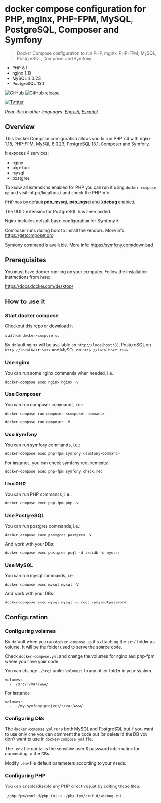 # docker compose configuration for PHP, mginx, PHP-FPM, MySQL, PostgreSQL, Composer and Symfony

> Docker Compose configuration to run PHP, mginx, PHP-FPM, MySQL, PostgreSQL, Composer and Symfony

- PHP 8.1
- nginx 1.18
- MySQL 8.0.23
- PostgreSQL 13.1

![GitHub](https://img.shields.io/github/license/mbelchin/docker-php-nginx-mysql-postgres-composer.svg)
![GitHub release](https://img.shields.io/github/release/mbelchin/docker-php-nginx-mysql-postgres-composer.svg)

[![Twitter](https://img.shields.io/twitter/url/https/shields.io.svg?style=social)](https://twitter.com/intent/tweet?text=Wow:&url=https%3A%2F%2Fgithub.com%2Fmbelchin%2Fdocker-php-nginx-mysql-postgres-composer&hashtags=docker,docker-compose,php,php7,nginx,mysql,mysql8,postgres,postgres13,composer,symfony)

*Read this in other languages: [English](README.md), [Español](README.es.md).*

## Overview

This Docker Compose configuration allows you to run PHP 7.4 with nginx 1.18, PHP-FPM, MySQL 8.0.23, PostgreSQL 13.1, Composer and Symfony.

It exposes 4 services:

- nginx
- php-fpm
- mysql
- postgres

To know all extensions enabled for PHP you can run it using `docker-compose up` and visit: http://localhost/ and check the PHP info.

PHP has by default **pdo_mysql**, **pdo_pgsql** and **Xdebug** enabled.

The UUID extension for PostgreSQL has been added.

Nginx includes default basic configuration for Symfony 5.

Composer runs during boot to install the vendors. More info: https://getcomposer.org

Symfony command is available. More info: https://symfony.com/download


## Prerequisites

You must have docker running on your computer. Follow the installation instructions from here:

https://docs.docker.com/desktop/


## How to use it

### Start docker compose

Checkout this repo or download it.

Just run `docker-compose up`

By default nginx will be available on `http://localhost:80`, PostgreSQL on `http://localhost:5432` and MySQL on `http://localhost:3306`

### Use nginx

You can run some nginx commands when needed, i.e.:

`docker-compose exec nginx nginx -v`

### Use Composer

You can run composer commands, i.e.:

`docker-compose run composer <composer-command>`

`docker-compose run composer -V`

### Use Symfony

You can run symfony commands, i.e.:

`docker-compose exec php-fpm symfony <symfony-command>`

For instance, you can check symfony requirements:

`docker-compose exec php-fpm symfony check:req`

### Use PHP

You can run PHP commands, i.e.:

`docker-compose exec php-fpm php -v`

### Use PostgreSQL

You can run postgres commands, i.e.:

`docker-compose exec postgres postgres -V`

And work with your DBs:

`docker-compose exec postgres psql -d testdb -U myuser`

### Use MySQL

You can run mysql commands, i.e.:

`docker-compose exec mysql mysql -V`

And work with your DBs:

`docker-compose exec mysql mysql -u root -pmyrootpassword`



## Configuration

### Configuring volumes

By default when you run `docker-compose up` it's attaching the `src/` folder as volume. It will be the folder used to serve the source code.

Check `docker-compose.yml` and change the volumes for nginx and php-fpm where you have your code.

You can change `./src/` under `volumes:` to any other folder in your system.

```
volumes:
  - ./src/:/var/www/
```

For instance:

```
volumes:
  - ../my-symfony-project/:/var/www/
```

### Configuring DBs

The `docker-compose.yml` runs both MySQL and PostgreSQL but if you want to use only one you can comment the code out (or delete it) the DB you don't want to use in `docker-compose.yml` file.

The `.env` file contains the sensitive user & password information for connecting to the DBs.

Modify `.env` file default parameters according to your needs.

### Configuring PHP

You can enable/disable any PHP directive just by editing these files:

`./php-fpm/conf.d/php.ini` or `./php-fpm/conf.d/xdebug.ini`

